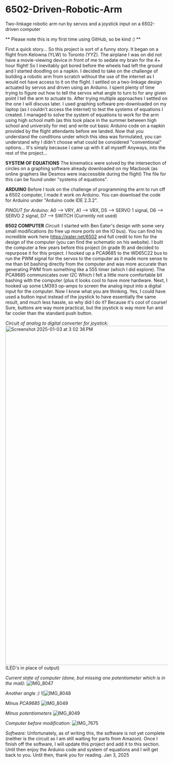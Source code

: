 # 6502-Driven-Robotic-Arm
Two-linkage robotic arm run by servos and a joystick input on a 6502-driven computer

** Please note this is my first time using GitHub, so be kind :) **

First a quick story...
So this project is sort of a funny story. It began on a flight from Kelowna (YLW) to Toronto (YYZ). The airplane I was on did not have a movie-viewing device in 
front of me to sedate my brain for the 4+ hour flight! So I inevitably got bored before the wheels had left the ground and I started doodling on a napkin. I 
decided to take on the challenge of building a robotic arm from scratch without the use of the internet as I would not have access to it on the flight. I settled 
on a two-linkage design actuated by servos and driven using an Arduino. I spent plenty of time trying to figure out how to tell the servos what angle to turn to 
for any given point I tell the arm to actuate to. After trying multiple approaches I settled on the one I will discuss later. I used graphing software pre-downloaded 
on my laptop (as I couldn't access the internet) to test the systems of equations I created. I managed to solve the system of equations to work for the arm using high 
school math (as this took place in the summer between high school and university for me) and write out basic Arduino code on a napkin provided by the flight attendants 
before we landed. Now that you understand the conditions under which this idea was formulated, you can understand why I didn't choose what could be considered 
"conventional" options... It's simply because I came up with it all myself! Anyways, into the rest of the project...


**SYSTEM OF EQUATIONS**
The kinematics were solved by the intersection of circles on a graphing software already downloaded on my Macbook (as online graphers like Desmos were inaccessible 
during the flight) The file for this can be found under "systems of equations".


**ARDUINO**
Before I took on the challenge of programming the arm to run off a 6502 computer, I made it work on Arduino. You can download the code for Arduino under 
"Arduino code IDE 2.3.2".

*PINOUT for Arduino:*
A0 --> VRY,
A1 --> VRX,
D5 --> SERVO 1 signal,
D6 --> SERVO 2 signal,
D7 --> SWITCH (Currently not used)


**6502 COMPUTER**
*Circuit:*
I started with Ben Eater's design with some very small modifications (to free up more ports on the IO bus). You can find his incredible work here https://eater.net/6502 
and full credit to him for the design of the computer (you can find the schematic on his website). I built the computer a few years before this project (in grade 9) and 
decided to repurpose it for this project. I hooked up a PCA9685 to the WD65C22 bus to run the PWM signal for the servos to the computer as it made more sense to me than 
bit bashing directly from the computer and was more accurate than generating PWM from something like a 555 timer (which I did explore). The PCA9685 communicates over 
I2C Which I felt a little more comfortable bit bashing with the computer (plus it looks cool to have more hardware. Next, I hooked up some LM393 op-amps to screen the 
analog input into a digital input for the computer. Now I know what you are thinking. Yes, I could have used a button input instead of the joystick to have essentially 
the same result, and much less hassle, so why did I do it? Because it's cool of course! Sure, buttons are way more practical, but the joystick is way more fun and far 
cooler than the standard push button.

*Circuit of analog to digital converter for joystick:*
<img width="1055" alt="Screenshot 2025-01-03 at 3 02 36 PM" src="https://github.com/user-attachments/assets/d83d7c5a-f97c-4d06-9357-834897418aff" />
(LED's in place of output)
 
 
*Current state of computer (done, but missing one potentiometer which is in the mail):*
![IMG_8047](https://github.com/user-attachments/assets/d64020fe-bd1f-4cda-ad2c-b2703acbbe1f)
 
 
*Another angle :)*
![![IMG_8048](https://github.com/user-attachments/assets/9808ecf0-ec1e-4d73-a533-89d24a3a4d41)
 
 
*Minus PCA9685*
![IMG_8049](https://github.com/user-attachments/assets/b2bb4734-af11-45cd-a3ad-81e87b539d9e)
 
 
*Minus potentiometers*
![IMG_8049](https://github.com/user-attachments/assets/6a2a8f2d-9775-48dc-94ef-b508faee88ae)
 
 
*Computer before modification:*
![IMG_7675](https://github.com/user-attachments/assets/49d44b68-5b99-4ae7-b0c1-277537fd347e)
 
 
*Software:*
Unfortunately, as of writing this, the software is not yet complete (neither is the circuit as I am still waiting for parts from Amazon). Once I finish off the software, 
I will update this project and add it to this section. Until then enjoy the Arduino code and system of equations and I will get back to you. Until then, thank you for reading.
Jan 3, 2025
